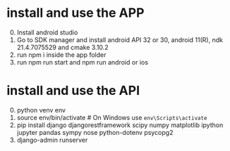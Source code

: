 # install and use the APP
0. Install android studio
1. Go to SDK manager and install android API 32 or 30, android 11(R), ndk 21.4.7075529 and cmake 3.10.2
2. run npm i inside the app folder
3. run npm run start and npm run android or ios

# install and use the API
0. python venv env
1. source env/bin/activate  # On Windows use `env\Scripts\activate`
2. pip install django djangorestframework scipy numpy matplotlib ipython jupyter pandas sympy nose python-dotenv psycopg2
3. django-admin runserver

